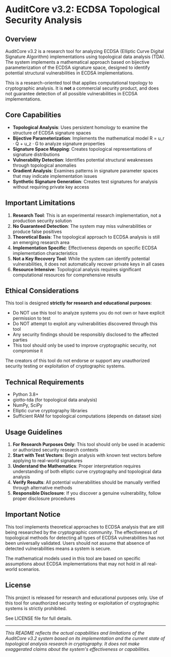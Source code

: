 # AuditCore v3.2: ECDSA Topological Security Analysis

## Overview

AuditCore v3.2 is a research tool for analyzing ECDSA (Elliptic Curve Digital Signature Algorithm) implementations using topological data analysis (TDA). The system implements a mathematical approach based on bijective parameterization of the ECDSA signature space, designed to identify potential structural vulnerabilities in ECDSA implementations.

This is a research-oriented tool that applies computational topology to cryptographic analysis. It is **not** a commercial security product, and does not guarantee detection of all possible vulnerabilities in ECDSA implementations.

## Core Capabilities

- **Topological Analysis**: Uses persistent homology to examine the structure of ECDSA signature spaces
- **Bijective Parameterization**: Implements the mathematical model R = u_r · Q + u_z · G to analyze signature properties
- **Signature Space Mapping**: Creates topological representations of signature distributions
- **Vulnerability Detection**: Identifies potential structural weaknesses through topological anomalies
- **Gradient Analysis**: Examines patterns in signature parameter spaces that may indicate implementation issues
- **Synthetic Signature Generation**: Creates test signatures for analysis without requiring private key access

## Important Limitations

1. **Research Tool**: This is an experimental research implementation, not a production security solution
2. **No Guaranteed Detection**: The system may miss vulnerabilities or produce false positives
3. **Theoretical Basis**: The topological approach to ECDSA analysis is still an emerging research area
4. **Implementation Specific**: Effectiveness depends on specific ECDSA implementation characteristics
5. **Not a Key Recovery Tool**: While the system can identify potential vulnerabilities, it does not automatically recover private keys in all cases
6. **Resource Intensive**: Topological analysis requires significant computational resources for comprehensive results

## Ethical Considerations

This tool is designed **strictly for research and educational purposes**:

- Do NOT use this tool to analyze systems you do not own or have explicit permission to test
- Do NOT attempt to exploit any vulnerabilities discovered through this tool
- Any security findings should be responsibly disclosed to the affected parties
- This tool should only be used to improve cryptographic security, not compromise it

The creators of this tool do not endorse or support any unauthorized security testing or exploitation of cryptographic systems.

## Technical Requirements

- Python 3.8+
- giotto-tda (for topological data analysis)
- NumPy, SciPy
- Elliptic curve cryptography libraries
- Sufficient RAM for topological computations (depends on dataset size)

## Usage Guidelines

1. **For Research Purposes Only**: This tool should only be used in academic or authorized security research contexts
2. **Start with Test Vectors**: Begin analysis with known test vectors before applying to real-world signatures
3. **Understand the Mathematics**: Proper interpretation requires understanding of both elliptic curve cryptography and topological data analysis
4. **Verify Results**: All potential vulnerabilities should be manually verified through alternative methods
5. **Responsible Disclosure**: If you discover a genuine vulnerability, follow proper disclosure procedures

## Important Notice

This tool implements theoretical approaches to ECDSA analysis that are still being researched by the cryptographic community. The effectiveness of topological methods for detecting all types of ECDSA vulnerabilities has not been universally validated. Users should not assume that absence of detected vulnerabilities means a system is secure.

The mathematical models used in this tool are based on specific assumptions about ECDSA implementations that may not hold in all real-world scenarios.

## License

This project is released for research and educational purposes only. Use of this tool for unauthorized security testing or exploitation of cryptographic systems is strictly prohibited.

See LICENSE file for full details.

---

*This README reflects the actual capabilities and limitations of the AuditCore v3.2 system based on its implementation and the current state of topological analysis research in cryptography. It does not make exaggerated claims about the system's effectiveness or capabilities.*
